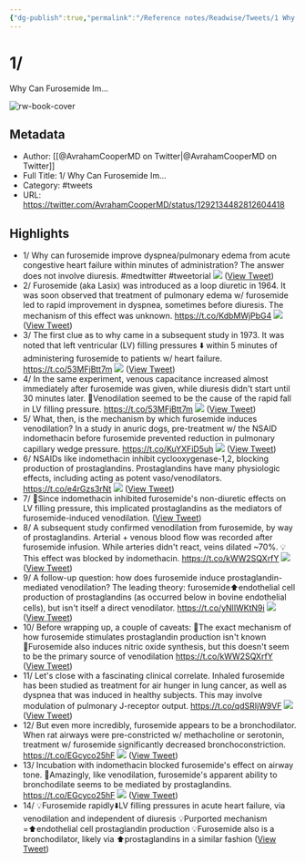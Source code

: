 ```yaml
---
{"dg-publish":true,"permalink":"/Reference notes/Readwise/Tweets/1 Why Can Furosemide Im.../"}
---
```


# 1/
Why Can Furosemide Im...

![rw-book-cover](https://pbs.twimg.com/profile_images/1437775793275424772/ZKDxRSrK.jpg)

## Metadata
- Author: [[@AvrahamCooperMD on Twitter\|@AvrahamCooperMD on Twitter]]
- Full Title: 1/
Why Can Furosemide Im...
- Category: #tweets
- URL: https://twitter.com/AvrahamCooperMD/status/1292134482812604418

## Highlights
- 1/
  Why can furosemide improve dyspnea/pulmonary edema from acute congestive heart failure within minutes of administration?
  The answer does not involve diuresis.
  #medtwitter #tweetorial 
  ![](https://pbs.twimg.com/media/Ee6QbUHU0AEmzBC.jpg) ([View Tweet](https://twitter.com/AvrahamCooperMD/status/1292134482812604418))
- 2/
  Furosemide (aka Lasix) was introduced as a loop diuretic in 1964.
  It was soon observed that treatment of pulmonary edema w/ furosemide led to rapid improvement in dyspnea, sometimes before diuresis.
  The mechanism of this effect was unknown.
  https://t.co/KdbMWjPbG4 
  ![](https://pbs.twimg.com/media/Ee6Q9i4U8AAZugp.jpg) ([View Tweet](https://twitter.com/AvrahamCooperMD/status/1292134484951756806))
- 3/
  The first clue as to why came in a subsequent study in 1973.
  It was noted that left ventricular (LV) filling pressures ⬇️ within 5 minutes of administering furosemide to patients w/ heart failure.
  https://t.co/53MFjBtt7m 
  ![](https://pbs.twimg.com/media/Ee6RMyfUwAE3ToP.jpg) ([View Tweet](https://twitter.com/AvrahamCooperMD/status/1292134486281342976))
- 4/
  In the same experiment, venous capacitance increased almost immediately after furosemide was given, while diuresis didn't start until 30 minutes later.
  🔑Venodilation seemed to be the cause of the rapid fall in LV filling pressure. 
  https://t.co/53MFjBtt7m 
  ![](https://pbs.twimg.com/media/Ee6ReTxU8AE4M08.jpg) ([View Tweet](https://twitter.com/AvrahamCooperMD/status/1292134487690682371))
- 5/
  What, then, is the mechanism by which furosemide induces venodilation?
  In a study in anuric dogs, pre-treatment w/ the NSAID indomethacin before furosemide prevented reduction in pulmonary capillary wedge pressure.
  https://t.co/KuYXFiD5uh 
  ![](https://pbs.twimg.com/media/Ee6R5BIVAAANe2J.png) ([View Tweet](https://twitter.com/AvrahamCooperMD/status/1292134488961454081))
- 6/
  NSAIDs like indomethacin inhibit cyclooxygenase-1,2, blocking production of prostaglandins.
  Prostaglandins have many physiologic effects, including acting as potent vaso/venodilators.
  https://t.co/e4rGzs3rNt 
  ![](https://pbs.twimg.com/media/Ee6SKtRU8AErxnc.jpg) ([View Tweet](https://twitter.com/AvrahamCooperMD/status/1292134490295296001))
- 7/
  🔑Since indomethacin inhibited furosemide's non-diuretic effects on LV filling pressure, this implicated prostaglandins as the mediators of furosemide-induced venodilation. ([View Tweet](https://twitter.com/AvrahamCooperMD/status/1292134491683577857))
- 8/
  A subsequent study confirmed venodilation from furosemide, by way of prostaglandins.
  Arterial + venous blood flow was recorded after furosemide infusion. While arteries didn't react, veins dilated ~70%. 
  💡This effect was blocked by indomethacin.
  https://t.co/kWW2SQXrfY 
  ![](https://pbs.twimg.com/media/Ee6SxpcU8AAVJfd.png) ([View Tweet](https://twitter.com/AvrahamCooperMD/status/1292134492681809922))
- 9/
  A follow-up question: how does furosemide induce prostaglandin-mediated venodilation?
  The leading theory: furosemide⬆️endothelial cell production of prostaglandins (as occurred below in bovine endothelial cells), but isn't itself a direct venodilator.
  https://t.co/yNlIWKtN9i 
  ![](https://pbs.twimg.com/media/Ee6TOzXUYAEvdty.jpg) ([View Tweet](https://twitter.com/AvrahamCooperMD/status/1292134493986291712))
- 10/
  Before wrapping up, a couple of caveats:
  🔹The exact mechanism of how furosemide stimulates prostaglandin production isn't known
  🔹Furosemide also induces nitric oxide synthesis, but this doesn't seem to be the primary source of venodilation 
  https://t.co/kWW2SQXrfY ([View Tweet](https://twitter.com/AvrahamCooperMD/status/1292134495320068096))
- 11/
  Let's close with a fascinating clinical correlate.
  Inhaled furosemide has been studied as treatment for air hunger in lung cancer, as well as dyspnea that was induced in healthy subjects.
  This may involve modulation of pulmonary J-receptor output.
  https://t.co/qdSRIjW9VF 
  ![](https://pbs.twimg.com/media/Ee6UJ-oUMAETdG0.jpg) ([View Tweet](https://twitter.com/AvrahamCooperMD/status/1292134496377008128))
- 12/
  But even more incredibly, furosemide appears to be a bronchodilator.
  When rat airways were pre-constricted w/ methacholine or serotonin, treatment w/ furosemide significantly decreased bronchoconstriction. 
  https://t.co/EGcyco25hF 
  ![](https://pbs.twimg.com/media/Ee6UUjgU0AYD7r0.png) ([View Tweet](https://twitter.com/AvrahamCooperMD/status/1292134497698250752))
- 13/
  Incubation with indomethacin blocked furosemide's effect on airway tone.
  🔑Amazingly, like venodilation, furosemide's apparent ability to bronchodilate seems to be mediated by prostaglandins. 
  https://t.co/EGcyco25hF 
  ![](https://pbs.twimg.com/media/Ee6UmBvUMAESo-Q.png) ([View Tweet](https://twitter.com/AvrahamCooperMD/status/1292134499040391169))
- 14/
  💡Furosemide rapidly⬇️LV filling pressures in acute heart failure, via venodilation and independent of diuresis
  💡Purported mechanism =⬆️endothelial cell prostaglandin production 
  💡Furosemide also is a bronchodilator, likely via ⬆️prostaglandins in a similar fashion ([View Tweet](https://twitter.com/AvrahamCooperMD/status/1292134500365791233))
